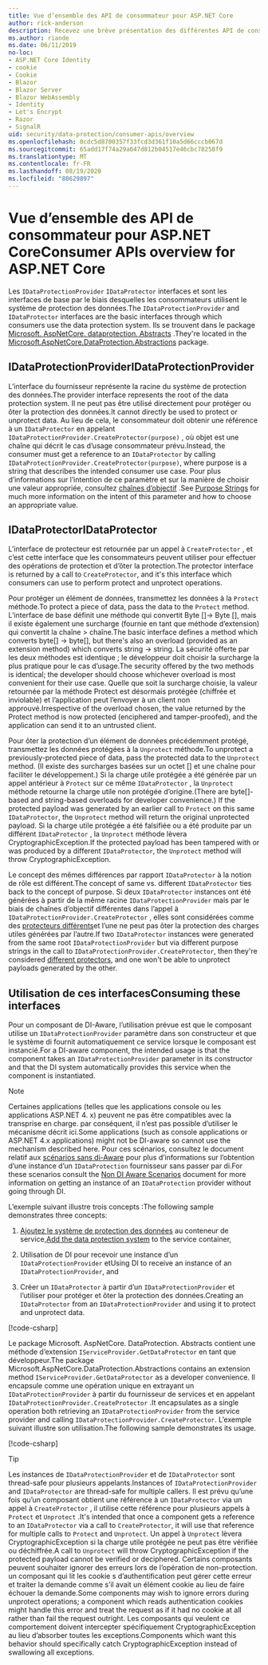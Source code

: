 ```yaml
---
title: Vue d’ensemble des API de consommateur pour ASP.NET Core
author: rick-anderson
description: Recevez une brève présentation des différentes API de consommateur disponibles dans la bibliothèque de protection des données ASP.NET Core.
ms.author: riande
ms.date: 06/11/2019
no-loc:
- ASP.NET Core Identity
- cookie
- Cookie
- Blazor
- Blazor Server
- Blazor WebAssembly
- Identity
- Let's Encrypt
- Razor
- SignalR
uid: security/data-protection/consumer-apis/overview
ms.openlocfilehash: 0cdc5d8700357f33fcd3d361f10a5d66cccb067d
ms.sourcegitcommit: 65add17f74a29a647d812b04517e46cbc78258f9
ms.translationtype: MT
ms.contentlocale: fr-FR
ms.lasthandoff: 08/19/2020
ms.locfileid: "88629897"
---
```

# <a name="consumer-apis-overview-for-aspnet-core"></a><span data-ttu-id="579c4-103">Vue d’ensemble des API de consommateur pour ASP.NET Core</span><span class="sxs-lookup"><span data-stu-id="579c4-103">Consumer APIs overview for ASP.NET Core</span></span>

<span data-ttu-id="579c4-104">Les `IDataProtectionProvider` `IDataProtector` interfaces et sont les interfaces de base par le biais desquelles les consommateurs utilisent le système de protection des données.</span><span class="sxs-lookup"><span data-stu-id="579c4-104">The `IDataProtectionProvider` and `IDataProtector` interfaces are the basic interfaces through which consumers use the data protection system.</span></span> <span data-ttu-id="579c4-105">Ils se trouvent dans le package [Microsoft. AspNetCore. dataprotection. Abstracts](https://www.nuget.org/packages/Microsoft.AspNetCore.DataProtection.Abstractions/) .</span><span class="sxs-lookup"><span data-stu-id="579c4-105">They're located in the [Microsoft.AspNetCore.DataProtection.Abstractions](https://www.nuget.org/packages/Microsoft.AspNetCore.DataProtection.Abstractions/) package.</span></span>

## <a name="idataprotectionprovider"></a><span data-ttu-id="579c4-106">IDataProtectionProvider</span><span class="sxs-lookup"><span data-stu-id="579c4-106">IDataProtectionProvider</span></span>

<span data-ttu-id="579c4-107">L’interface du fournisseur représente la racine du système de protection des données.</span><span class="sxs-lookup"><span data-stu-id="579c4-107">The provider interface represents the root of the data protection system.</span></span> <span data-ttu-id="579c4-108">Il ne peut pas être utilisé directement pour protéger ou ôter la protection des données.</span><span class="sxs-lookup"><span data-stu-id="579c4-108">It cannot directly be used to protect or unprotect data.</span></span> <span data-ttu-id="579c4-109">Au lieu de cela, le consommateur doit obtenir une référence à un `IDataProtector` en appelant `IDataProtectionProvider.CreateProtector(purpose)` , où objet est une chaîne qui décrit le cas d’usage consommateur prévu.</span><span class="sxs-lookup"><span data-stu-id="579c4-109">Instead, the consumer must get a reference to an `IDataProtector` by calling `IDataProtectionProvider.CreateProtector(purpose)`, where purpose is a string that describes the intended consumer use case.</span></span> <span data-ttu-id="579c4-110">Pour plus d’informations sur l’intention de ce paramètre et sur la manière de choisir une valeur appropriée, consultez [chaînes d’objectif](xref:security/data-protection/consumer-apis/purpose-strings) .</span><span class="sxs-lookup"><span data-stu-id="579c4-110">See [Purpose Strings](xref:security/data-protection/consumer-apis/purpose-strings) for much more information on the intent of this parameter and how to choose an appropriate value.</span></span>

## <a name="idataprotector"></a><span data-ttu-id="579c4-111">IDataProtector</span><span class="sxs-lookup"><span data-stu-id="579c4-111">IDataProtector</span></span>

<span data-ttu-id="579c4-112">L’interface de protecteur est retournée par un appel à `CreateProtector` , et c’est cette interface que les consommateurs peuvent utiliser pour effectuer des opérations de protection et d’ôter la protection.</span><span class="sxs-lookup"><span data-stu-id="579c4-112">The protector interface is returned by a call to `CreateProtector`, and it's this interface which consumers can use to perform protect and unprotect operations.</span></span>

<span data-ttu-id="579c4-113">Pour protéger un élément de données, transmettez les données à la `Protect` méthode.</span><span class="sxs-lookup"><span data-stu-id="579c4-113">To protect a piece of data, pass the data to the `Protect` method.</span></span> <span data-ttu-id="579c4-114">L’interface de base définit une méthode qui convertit Byte []-> Byte [], mais il existe également une surcharge (fournie en tant que méthode d’extension) qui convertit la chaîne > chaîne.</span><span class="sxs-lookup"><span data-stu-id="579c4-114">The basic interface defines a method which converts byte[] -> byte[], but there's also an overload (provided as an extension method) which converts string -> string.</span></span> <span data-ttu-id="579c4-115">La sécurité offerte par les deux méthodes est identique ; le développeur doit choisir la surcharge la plus pratique pour le cas d’usage.</span><span class="sxs-lookup"><span data-stu-id="579c4-115">The security offered by the two methods is identical; the developer should choose whichever overload is most convenient for their use case.</span></span> <span data-ttu-id="579c4-116">Quelle que soit la surcharge choisie, la valeur retournée par la méthode Protect est désormais protégée (chiffrée et inviolable) et l’application peut l’envoyer à un client non approuvé.</span><span class="sxs-lookup"><span data-stu-id="579c4-116">Irrespective of the overload chosen, the value returned by the Protect method is now protected (enciphered and tamper-proofed), and the application can send it to an untrusted client.</span></span>

<span data-ttu-id="579c4-117">Pour ôter la protection d’un élément de données précédemment protégé, transmettez les données protégées à la `Unprotect` méthode.</span><span class="sxs-lookup"><span data-stu-id="579c4-117">To unprotect a previously-protected piece of data, pass the protected data to the `Unprotect` method.</span></span> <span data-ttu-id="579c4-118">(Il existe des surcharges basées sur un octet [] et une chaîne pour faciliter le développement.) Si la charge utile protégée a été générée par un appel antérieur à `Protect` sur ce même `IDataProtector` , la `Unprotect` méthode retourne la charge utile non protégée d’origine.</span><span class="sxs-lookup"><span data-stu-id="579c4-118">(There are byte[]-based and string-based overloads for developer convenience.) If the protected payload was generated by an earlier call to `Protect` on this same `IDataProtector`, the `Unprotect` method will return the original unprotected payload.</span></span> <span data-ttu-id="579c4-119">Si la charge utile protégée a été falsifiée ou a été produite par un différent `IDataProtector` , la `Unprotect` méthode lèvera CryptographicException.</span><span class="sxs-lookup"><span data-stu-id="579c4-119">If the protected payload has been tampered with or was produced by a different `IDataProtector`, the `Unprotect` method will throw CryptographicException.</span></span>

<span data-ttu-id="579c4-120">Le concept des mêmes différences par rapport `IDataProtector` à la notion de rôle est différent.</span><span class="sxs-lookup"><span data-stu-id="579c4-120">The concept of same vs. different `IDataProtector` ties back to the concept of purpose.</span></span> <span data-ttu-id="579c4-121">Si deux `IDataProtector` instances ont été générées à partir de la même racine `IDataProtectionProvider` mais par le biais de chaînes d’objectif différentes dans l’appel à `IDataProtectionProvider.CreateProtector` , elles sont considérées comme des [protecteurs différents](xref:security/data-protection/consumer-apis/purpose-strings)et l’une ne peut pas ôter la protection des charges utiles générées par l’autre.</span><span class="sxs-lookup"><span data-stu-id="579c4-121">If two `IDataProtector` instances were generated from the same root `IDataProtectionProvider` but via different purpose strings in the call to `IDataProtectionProvider.CreateProtector`, then they're considered [different protectors](xref:security/data-protection/consumer-apis/purpose-strings), and one won't be able to unprotect payloads generated by the other.</span></span>

## <a name="consuming-these-interfaces"></a><span data-ttu-id="579c4-122">Utilisation de ces interfaces</span><span class="sxs-lookup"><span data-stu-id="579c4-122">Consuming these interfaces</span></span>

<span data-ttu-id="579c4-123">Pour un composant de DI-Aware, l’utilisation prévue est que le composant utilise un `IDataProtectionProvider` paramètre dans son constructeur et que le système di fournit automatiquement ce service lorsque le composant est instancié.</span><span class="sxs-lookup"><span data-stu-id="579c4-123">For a DI-aware component, the intended usage is that the component takes an `IDataProtectionProvider` parameter in its constructor and that the DI system automatically provides this service when the component is instantiated.</span></span>

> [!NOTE]
> <span data-ttu-id="579c4-124">Certaines applications (telles que les applications console ou les applications ASP.NET 4. x) peuvent ne pas être compatibles avec la transprise en charge. par conséquent, il n’est pas possible d’utiliser le mécanisme décrit ici.</span><span class="sxs-lookup"><span data-stu-id="579c4-124">Some applications (such as console applications or ASP.NET 4.x applications) might not be DI-aware so cannot use the mechanism described here.</span></span> <span data-ttu-id="579c4-125">Pour ces scénarios, consultez le document relatif aux [scénarios sans di-Aware](xref:security/data-protection/configuration/non-di-scenarios) pour plus d’informations sur l’obtention d’une instance d’un `IDataProtection` fournisseur sans passer par di.</span><span class="sxs-lookup"><span data-stu-id="579c4-125">For these scenarios consult the [Non DI Aware Scenarios](xref:security/data-protection/configuration/non-di-scenarios) document for more information on getting an instance of an `IDataProtection` provider without going through DI.</span></span>

<span data-ttu-id="579c4-126">L’exemple suivant illustre trois concepts :</span><span class="sxs-lookup"><span data-stu-id="579c4-126">The following sample demonstrates three concepts:</span></span>

1. <span data-ttu-id="579c4-127">[Ajoutez le système de protection des données](xref:security/data-protection/configuration/overview) au conteneur de service,</span><span class="sxs-lookup"><span data-stu-id="579c4-127">[Add the data protection system](xref:security/data-protection/configuration/overview) to the service container,</span></span>

2. <span data-ttu-id="579c4-128">Utilisation de DI pour recevoir une instance d’un `IDataProtectionProvider` et</span><span class="sxs-lookup"><span data-stu-id="579c4-128">Using DI to receive an instance of an `IDataProtectionProvider`, and</span></span>

3. <span data-ttu-id="579c4-129">Créer un `IDataProtector` à partir d’un `IDataProtectionProvider` et l’utiliser pour protéger et ôter la protection des données.</span><span class="sxs-lookup"><span data-stu-id="579c4-129">Creating an `IDataProtector` from an `IDataProtectionProvider` and using it to protect and unprotect data.</span></span>

[!code-csharp[](../using-data-protection/samples/protectunprotect.cs?highlight=26,34,35,36,37,38,39,40)]

<span data-ttu-id="579c4-130">Le package Microsoft. AspNetCore. DataProtection. Abstracts contient une méthode d’extension `IServiceProvider.GetDataProtector` en tant que développeur.</span><span class="sxs-lookup"><span data-stu-id="579c4-130">The package Microsoft.AspNetCore.DataProtection.Abstractions contains an extension method `IServiceProvider.GetDataProtector` as a developer convenience.</span></span> <span data-ttu-id="579c4-131">Il encapsule comme une opération unique en extrayant un `IDataProtectionProvider` à partir du fournisseur de services et en appelant `IDataProtectionProvider.CreateProtector` .</span><span class="sxs-lookup"><span data-stu-id="579c4-131">It encapsulates as a single operation both retrieving an `IDataProtectionProvider` from the service provider and calling `IDataProtectionProvider.CreateProtector`.</span></span> <span data-ttu-id="579c4-132">L’exemple suivant illustre son utilisation.</span><span class="sxs-lookup"><span data-stu-id="579c4-132">The following sample demonstrates its usage.</span></span>

[!code-csharp[](./overview/samples/getdataprotector.cs?highlight=15)]

>[!TIP]
> <span data-ttu-id="579c4-133">Les instances de `IDataProtectionProvider` et de `IDataProtector` sont thread-safe pour plusieurs appelants.</span><span class="sxs-lookup"><span data-stu-id="579c4-133">Instances of `IDataProtectionProvider` and `IDataProtector` are thread-safe for multiple callers.</span></span> <span data-ttu-id="579c4-134">Il est prévu qu’une fois qu’un composant obtient une référence à un `IDataProtector` via un appel à `CreateProtector` , il utilise cette référence pour plusieurs appels à `Protect` et `Unprotect` .</span><span class="sxs-lookup"><span data-stu-id="579c4-134">It's intended that once a component gets a reference to an `IDataProtector` via a call to `CreateProtector`, it will use that reference for multiple calls to `Protect` and `Unprotect`.</span></span> <span data-ttu-id="579c4-135">Un appel à `Unprotect` lèvera CryptographicException si la charge utile protégée ne peut pas être vérifiée ou déchiffrée.</span><span class="sxs-lookup"><span data-stu-id="579c4-135">A call to `Unprotect` will throw CryptographicException if the protected payload cannot be verified or deciphered.</span></span> <span data-ttu-id="579c4-136">Certains composants peuvent souhaiter ignorer des erreurs lors de l’opération de non-protection. un composant qui lit les cookie s d’authentification peut gérer cette erreur et traiter la demande comme s’il avait un élément cookie au lieu de faire échouer la demande.</span><span class="sxs-lookup"><span data-stu-id="579c4-136">Some components may wish to ignore errors during unprotect operations; a component which reads authentication cookies might handle this error and treat the request as if it had no cookie at all rather than fail the request outright.</span></span> <span data-ttu-id="579c4-137">Les composants qui veulent ce comportement doivent intercepter spécifiquement CryptographicException au lieu d’absorber toutes les exceptions.</span><span class="sxs-lookup"><span data-stu-id="579c4-137">Components which want this behavior should specifically catch CryptographicException instead of swallowing all exceptions.</span></span>
